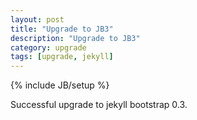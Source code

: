 ```yaml
---
layout: post
title: "Upgrade to JB3"
description: "Upgrade to JB3"
category: upgrade
tags: [upgrade, jekyll]
---
```

{% include JB/setup %}

Successful upgrade to jekyll bootstrap 0.3.